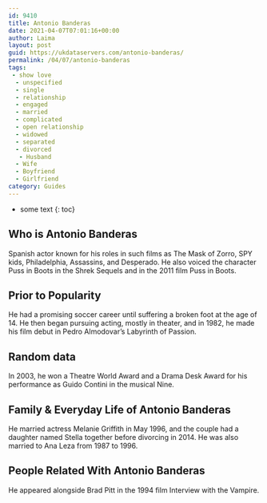 ```yaml
---
id: 9410
title: Antonio Banderas
date: 2021-04-07T07:01:16+00:00
author: Laima
layout: post
guid: https://ukdataservers.com/antonio-banderas/
permalink: /04/07/antonio-banderas
tags:
 - show love
  - unspecified
  - single
  - relationship
  - engaged
  - married
  - complicated
  - open relationship
  - widowed
  - separated
  - divorced
   - Husband
  - Wife
  - Boyfriend
  - Girlfriend
category: Guides
---
```


* some text
{: toc}


## Who is Antonio Banderas
                  
                  
                  
Spanish actor known for his roles in such films as The Mask of Zorro, SPY kids, Philadelphia, Assassins, and Desperado. He also voiced the character Puss in Boots in the Shrek Sequels and in the 2011 film Puss in Boots. 
                  
              
            
              
            
                
                
                
## Prior to Popularity
                  
                  
                  
He had a promising soccer career until suffering a broken foot at the age of 14. He then began pursuing acting, mostly in theater, and in 1982, he made his film debut in Pedro Almodovar&#8217;s Labyrinth of Passion. 
                  
              
            
              
            
                
                
                
## Random data
                  
                  
                  
In 2003, he won a Theatre World Award and a Drama Desk Award for his performance as Guido Contini in the musical Nine. 
                  
              
            
              
            
                
                
                
## Family & Everyday Life of Antonio Banderas
                  
                  
                  
He married actress Melanie Griffith in May 1996, and the couple had a daughter named Stella together before divorcing in 2014. He was also married to Ana Leza from 1987 to 1996.
                  
              
            
              
            
                
                
                
## People Related With Antonio Banderas
                  
                  
                  
He appeared alongside Brad Pitt in the 1994 film Interview with the Vampire.
                  
              
            
              
            
                
              
            
              
              
            
            
              
            
          
          
          